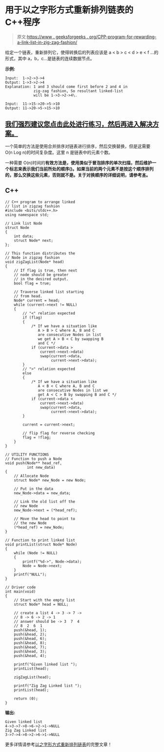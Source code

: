 # 用于以之字形方式重新排列链表的 C++程序

> 原文:[https://www . geeksforgeeks . org/CPP-program-for-rewarding-a-link-list-in-zig-zag-fashion/](https://www.geeksforgeeks.org/cpp-program-for-rearranging-a-linked-list-in-zig-zag-fashion/)

给定一个链表，重新排列它，使得转换后的列表应该是 a < b > c < d > e < f …的形式，其中 a，b，c…是链表的连续数据节点。

**示例:**

```
Input:  1->2->3->4
Output: 1->3->2->4 
Explanation: 1 and 3 should come first before 2 and 4 in
             zig-zag fashion, So resultant linked-list 
             will be 1->3->2->4\. 

Input:  11->15->20->5->10
Output: 11->20->5->15->10 
```

## [我们强烈建议您点击此处进行练习，然后再进入解决方案。](https://practice.geeksforgeeks.org/probfunc-page.php?pid=700085)

一个简单的方法是使用合并排序对链表进行排序，然后交换替换，但是这需要 O(n Log n)的时间复杂度。这里 n 是链表中的元素个数。

一种需要 O(n)时间的**有效方法是，使用类似于冒泡排序的单次扫描，然后维护一个标志来表示我们当前所处的顺序()。如果当前的两个元素不是按这个顺序排列的，那么交换这些元素，否则就不是。关于对换顺序的详细说明，请参考[本](http://geeksquiz.com/converting-an-array-of-integers-into-zig-zag-fashion/)。**

## C++

```
// C++ program to arrange linked
// list in zigzag fashion
#include <bits/stdc++.h>
using namespace std;

// Link list Node 
struct Node 
{
    int data;
    struct Node* next;
};

// This function distributes the
// Node in zigzag fashion
void zigZagList(Node* head)
{
    // If flag is true, then next
    // node should be greater
    // in the desired output.
    bool flag = true;

    // Traverse linked list starting 
    // from head.
    Node* current = head;
    while (current->next != NULL) 
    {
        // "<" relation expected 
        if (flag) 
        {
            /* If we have a situation like 
               A > B > C where A, B and C 
               are consecutive Nodes in list 
               we get A > B < C by swapping B
               and C */
            if (current->data > 
                current->next->data)
                swap(current->data, 
                     current->next->data);
        }
        // ">" relation expected 
        else 
        {
            /* If we have a situation like 
               A < B < C where A, B and C  
               are consecutive Nodes in list we
               get A < C > B by swapping B and C */
            if (current->data < 
                current->next->data)
                swap(current->data, 
                     current->next->data);
        }

        current = current->next;

        // flip flag for reverse checking 
        flag = !flag; 
    }
}

// UTILITY FUNCTIONS 
// Function to push a Node 
void push(Node** head_ref, 
          int new_data)
{
    // Allocate Node 
    struct Node* new_Node = new Node;

    // Put in the data  
    new_Node->data = new_data;

    // Link the old list off the 
    // new Node 
    new_Node->next = (*head_ref);

    // Move the head to point to 
    // the new Node 
    (*head_ref) = new_Node;
}

// Function to print linked list 
void printList(struct Node* Node)
{
    while (Node != NULL) 
    {
        printf("%d->", Node->data);
        Node = Node->next;
    }
    printf("NULL");
}

// Driver code
int main(void)
{
    // Start with the empty list 
    struct Node* head = NULL;

    // create a list 4 -> 3 -> 7 -> 
    // 8 -> 6 -> 2 -> 1 
    // answer should be -> 3  7  4  
    // 8  2  6  1
    push(&head, 1);
    push(&head, 2);
    push(&head, 6);
    push(&head, 8);
    push(&head, 7);
    push(&head, 3);
    push(&head, 4);

    printf("Given linked list ");
    printList(head);

    zigZagList(head);

    printf("Zig Zag Linked list ");
    printList(head);

    return (0);
}
```

**输出:**

```
Given linked list 
4->3->7->8->6->2->1->NULL
Zig Zag Linked list 
3->7->4->8->2->6->1->NULL
```

更多详情请参考[以之字形方式重新排列链表](https://www.geeksforgeeks.org/linked-list-in-zig-zag-fashion/)的完整文章！